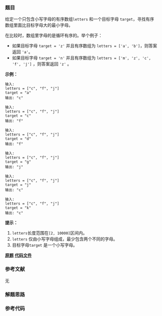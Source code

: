 ### 题目
给定一个只包含小写字母的有序数组`letters` 和一个目标字母 `target`，寻找有序数组里面比目标字母大的最小字母。

在比较时，数组里字母的是循环有序的。举个例子：

  * 如果目标字母 `target = 'z'` 并且有序数组为 `letters = ['a', 'b']`，则答案返回 `'a'`。
  * 如果目标字母 `target = 'n'` 并且有序数组为 `letters = ['m', 'z', 'c', 'f', 'j']` ，则答案返回 `'z'` 。



**示例：**

    
    
    输入:
    letters = ["c", "f", "j"]
    target = "a"
    输出: "c"
    
    输入:
    letters = ["c", "f", "j"]
    target = "c"
    输出: "f"
    
    输入:
    letters = ["c", "f", "j"]
    target = "d"
    输出: "f"
    
    输入:
    letters = ["c", "f", "j"]
    target = "g"
    输出: "j"
    
    输入:
    letters = ["c", "f", "j"]
    target = "j"
    输出: "c"
    
    输入:
    letters = ["c", "f", "j"]
    target = "k"
    输出: "c"
    



**提示：**

  1. `letters`长度范围在`[2, 10000]`区间内。
  2. `letters` 仅由小写字母组成，最少包含两个不同的字母。
  3. 目标字母`target` 是一个小写字母。

 **[原题](https://leetcode-cn.com/problems/find-smallest-letter-greater-than-target/)**    **[代码文件]()**


### 参考文献
无

### 解题思路




### 参考代码

```go


```




